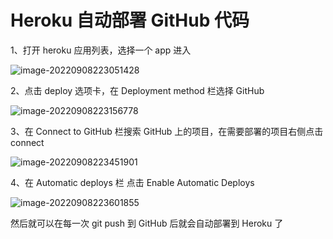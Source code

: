# Heroku 自动部署 GitHub 代码

1、打开 heroku 应用列表，选择一个 app 进入

![image-20220908223051428](https://cdn.jsdelivr.net/gh/MrSeaWave/figure-bed-profile@main/uPic/2022/aNB98P_image-20220908223051428.png)

2、点击 deploy 选项卡，在 Deployment method 栏选择 GitHub

![image-20220908223156778](https://cdn.jsdelivr.net/gh/MrSeaWave/figure-bed-profile@main/uPic/2022/Mq2oTv_image-20220908223156778.png)

3、在 Connect to GitHub 栏搜索 GitHub 上的项目，在需要部署的项目右侧点击 connect

![image-20220908223451901](https://cdn.jsdelivr.net/gh/MrSeaWave/figure-bed-profile@main/uPic/2022/e8EbtW_image-20220908223451901.png)

4、在 Automatic deploys 栏 点击 Enable Automatic Deploys

![image-20220908223601855](https://cdn.jsdelivr.net/gh/MrSeaWave/figure-bed-profile@main/uPic/2022/SvdoJD_image-20220908223601855.png)


然后就可以在每一次 git push 到 GitHub 后就会自动部署到 Heroku 了
